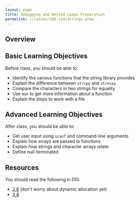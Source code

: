 ```yaml
---
layout: page
title: Debugging and Nested Loops Preparation
permalink: /classes/208-s24/strings-prep
---
```


## Overview


## Basic Learning Objectives
Before class, you should  be able to:
* Identify the various functions that the string library provides
* Explain the difference between `strcpy` and `strncpy`
* Compare the characters in two strings for equality
* Use `man` to get more information about a function
* Explain the steps to work with a file

## Advanced Learning Objectives
After class, you should be able to:
* Get user input using `scanf` and command-line arguments
* Explain how arrays are passed to functions
* Explain how strings and character arrays relate
* Define null-terminated


## Resources
You should read the following in DIS: 
* [2.6](https://diveintosystems.org/book/C2-C_depth/strings.html) (don't worry about dynamic allocation yet)
* [2.8](https://diveintosystems.org/book/C2-C_depth/IO.html)